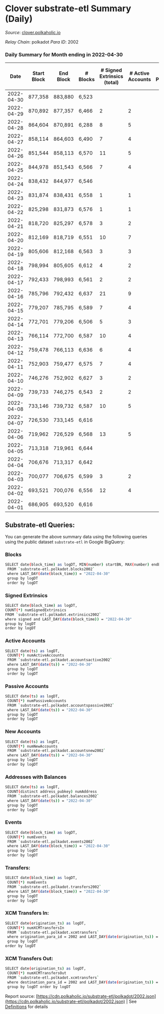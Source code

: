 # Clover substrate-etl Summary (Daily)

_Source_: [clover.polkaholic.io](https://clover.polkaholic.io)

*Relay Chain*: polkadot
*Para ID*: 2002



### Daily Summary for Month ending in 2022-04-30


| Date | Start Block | End Block | # Blocks | # Signed Extrinsics (total) | # Active Accounts | # Passive | # New | # Addresses with Balances | # Events | # Transfers | # XCM Transfers In | # XCM Transfers Out | Issues | 
| ---- | ----------- | --------- | -------- | --------------------------- | ----------------- | --------- | ----- | ------------------------- | -------- | ----------- | ------------------ | ------------------- | ------ |
| 2022-04-30 | 877,358 | 883,880 | 6,523 |  |  |  |  | 379 | 13,135 | 2 ($0.11) |   |   |  |
| 2022-04-29 | 870,892 | 877,357 | 6,466 | 2 | 2 |  |  | 371 | 13,081 | 8 ($21.72) |   |   |  |
| 2022-04-28 | 864,604 | 870,891 | 6,288 | 8 | 5 |  |  | 367 | 12,719 | 6 ($774.47) |   |   |  |
| 2022-04-27 | 858,114 | 864,603 | 6,490 | 7 | 4 |  |  | 353 | 13,078 | 5 ($31.59) |   |   |  |
| 2022-04-26 | 851,544 | 858,113 | 6,570 | 11 | 5 |  |  | 348 | 13,227 | 10 ($1,110.03) |   |   |  |
| 2022-04-25 | 844,978 | 851,543 | 6,566 | 7 | 4 |  |  | 340 | 13,206 | 1 ($2.86) |   |   |  |
| 2022-04-24 | 838,432 | 844,977 | 6,546 |  |  |  |  | 335 | 13,141 | 3 ($0.17) |   |   |  |
| 2022-04-23 | 831,874 | 838,431 | 6,558 | 1 | 1 |  |  | 332 | 13,154 | 1 ($0.06) |   |   |  |
| 2022-04-22 | 825,298 | 831,873 | 6,576 | 1 | 1 |  |  | 330 | 13,214 | 4 ($0.21) |   |   |  |
| 2022-04-21 | 818,720 | 825,297 | 6,578 | 3 | 2 |  |  | 325 | 13,213 | 2 ($0.10) |   |   |  |
| 2022-04-20 | 812,169 | 818,719 | 6,551 | 10 | 7 |  |  | 321 | 13,283 | 19 ($110.56) |   |   |  |
| 2022-04-19 | 805,606 | 812,168 | 6,563 | 3 | 3 |  |  | 304 | 13,297 | 19 ($104,162.01) |   |   |  |
| 2022-04-18 | 798,994 | 805,605 | 6,612 | 4 | 2 |  |  | 295 | 13,299 | 8 ($15.97) |   |   |  |
| 2022-04-17 | 792,433 | 798,993 | 6,561 | 2 | 2 |  |  | 289 | 13,157 | 2 ($0.09) |   |   |  |
| 2022-04-16 | 785,796 | 792,432 | 6,637 | 21 | 9 |  |  | 284 | 13,421 | 12 ($15,829.91) |   |   |  |
| 2022-04-15 | 779,207 | 785,795 | 6,589 | 7 | 4 |  |  | 269 | 13,381 | 23 ($120.92) |   |   |  |
| 2022-04-14 | 772,701 | 779,206 | 6,506 | 5 | 3 |  |  | 252 | 13,356 | 41 ($371.00) |   |   |  |
| 2022-04-13 | 766,114 | 772,700 | 6,587 | 10 | 4 |  |  | 239 | 13,713 | 70 ($86,751.62) |   |   |  |
| 2022-04-12 | 759,478 | 766,113 | 6,636 | 6 | 4 |  |  | 207 | 13,664 | 31 ($109.18) |   |   |  |
| 2022-04-11 | 752,903 | 759,477 | 6,575 | 7 | 4 |  |  | 185 | 13,181 | 1 ($12.46) |   |   |  |
| 2022-04-10 | 746,276 | 752,902 | 6,627 | 3 | 2 |  |  | 182 | 13,272 |   |   |   |  |
| 2022-04-09 | 739,733 | 746,275 | 6,543 | 2 | 2 |  |  | 181 | 13,152 | 6 ($11,379.36) |   |   |  |
| 2022-04-08 | 733,146 | 739,732 | 6,587 | 10 | 5 |  |  | 174 | 13,271 | 4 ($9.06) |   |   |  |
| 2022-04-07 | 726,530 | 733,145 | 6,616 |  |  |  |  | 167 | 13,278 | 1 ($2.68) |   |   |  |
| 2022-04-06 | 719,962 | 726,529 | 6,568 | 13 | 5 |  |  | 166 | 13,263 | 8 ($37.77) |   |   |  |
| 2022-04-05 | 713,318 | 719,961 | 6,644 |  |  |  |  | 160 | 13,289 |   |   |   |  |
| 2022-04-04 | 706,676 | 713,317 | 6,642 |  |  |  |  | 160 | 13,286 |   |   |   |  |
| 2022-04-03 | 700,077 | 706,675 | 6,599 | 3 | 2 |  |  | 160 | 13,223 |   |   |   |  |
| 2022-04-02 | 693,521 | 700,076 | 6,556 | 12 | 4 |  |  | 160 | 13,175 | 4 ($3.31) |   |   |  |
| 2022-04-01 | 686,905 | 693,520 | 6,616 |  |  |  |  | 158 | 13,245 | 1 ($1.33) |   |   |  |

## Substrate-etl Queries:
You can generate the above summary data using the following queries using the public dataset `substrate-etl` in Google BigQuery:

### Blocks
```bash
SELECT date(block_time) as logDT, MIN(number) startBN, MAX(number) endBN, COUNT(*) numBlocks 
 FROM `substrate-etl.polkadot.blocks2002`  
 where LAST_DAY(date(block_time)) = "2022-04-30" 
 group by logDT 
 order by logDT
```

### Signed Extrinsics
```bash
SELECT date(block_time) as logDT, 
COUNT(*) numSignedExtrinsics 
FROM `substrate-etl.polkadot.extrinsics2002`  
where signed and LAST_DAY(date(block_time)) = "2022-04-30" 
group by logDT 
order by logDT
```

### Active Accounts
```bash
SELECT date(ts) as logDT, 
 COUNT(*) numActiveAccounts 
 FROM `substrate-etl.polkadot.accountsactive2002` 
 where LAST_DAY(date(ts)) = "2022-04-30" 
 group by logDT 
 order by logDT
```

### Passive Accounts
```bash
SELECT date(ts) as logDT, 
 COUNT(*) numPassiveAccounts 
 FROM `substrate-etl.polkadot.accountspassive2002` 
 where LAST_DAY(date(ts)) = "2022-04-30" 
 group by logDT 
 order by logDT
```

### New Accounts
```bash
SELECT date(ts) as logDT, 
 COUNT(*) numNewAccounts 
 FROM `substrate-etl.polkadot.accountsnew2002` 
 where LAST_DAY(date(ts)) = "2022-04-30" 
 group by logDT
 order by logDT
```

### Addresses with Balances
```bash
SELECT date(ts) as logDT,
 COUNT(distinct address_pubkey) numAddress 
 FROM `substrate-etl.polkadot.balances2002` 
 where LAST_DAY(date(ts)) = "2022-04-30" 
 group by logDT 
 order by logDT
```

### Events
```bash
SELECT date(block_time) as logDT, 
 COUNT(*) numEvents 
 FROM `substrate-etl.polkadot.events2002` 
 where LAST_DAY(date(block_time)) = "2022-04-30" 
 group by logDT 
 order by logDT
```

### Transfers:
```bash
SELECT date(block_time) as logDT, 
 COUNT(*) numEvents 
 FROM `substrate-etl.polkadot.transfers2002` 
 where LAST_DAY(date(block_time)) = "2022-04-30" 
 group by logDT 
 order by logDT
```

### XCM Transfers In:
```bash
SELECT date(origination_ts) as logDT, 
 COUNT(*) numXCMTransfersIn 
 FROM `substrate-etl.polkadot.xcmtransfers` 
 where origination_para_id = 2002 and LAST_DAY(date(origination_ts)) = "2022-04-30" 
 group by logDT 
order by logDT
```

### XCM Transfers Out:
```bash
SELECT date(origination_ts) as logDT, 
 COUNT(*) numXCMTransfersOut 
 FROM `substrate-etl.polkadot.xcmtransfers` 
 where destination_para_id = 2002 and LAST_DAY(date(origination_ts)) = "2022-04-30" 
 group by logDT order by logDT
```


Report source: [https://cdn.polkaholic.io/substrate-etl/polkadot/2002.json](https://cdn.polkaholic.io/substrate-etl/polkadot/2002.json) | See [Definitions](/DEFINITIONS.md) for details
